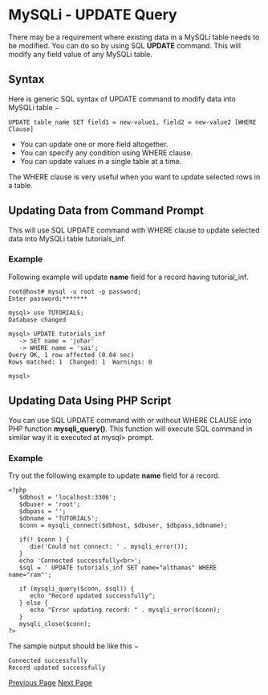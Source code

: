 # MySQLi - UPDATE Query
There may be a requirement where existing data in a MySQLi table needs to be modified. You can do so by using SQL **UPDATE** command. This will modify any field value of any MySQLi table.

## Syntax
Here is generic SQL syntax of UPDATE command to modify data into MySQLi table −

```
UPDATE table_name SET field1 = new-value1, field2 = new-value2 [WHERE Clause]
```
   * You can update one or more field altogether.
   * You can specify any condition using WHERE clause.
   * You can update values in a single table at a time.

The WHERE clause is very useful when you want to update selected rows in a table.

## Updating Data from Command Prompt
This will use SQL UPDATE command with WHERE clause to update selected data into MySQLi table tutorials_inf.

### Example
Following example will update **name** field for a record having tutorial_inf.

```
root@host# mysql -u root -p password;
Enter password:*******

mysql> use TUTORIALS;
Database changed

mysql> UPDATE tutorials_inf 
   -> SET name = 'johar' 
   -> WHERE name = 'sai';
Query OK, 1 row affected (0.04 sec)
Rows matched: 1  Changed: 1  Warnings: 0

mysql>
```
## Updating Data Using PHP Script
You can use SQL UPDATE command with or without WHERE CLAUSE into PHP function **mysqli_query()**. This function will execute SQL command in similar way it is executed at mysql&gt; prompt.

### Example
Try out the following example to update **name** field for a record.

```
<?php
   $dbhost = 'localhost:3306';
   $dbuser = 'root';
   $dbpass = '';
   $dbname = 'TUTORIALS';
   $conn = mysqli_connect($dbhost, $dbuser, $dbpass,$dbname);
   
   if(! $conn ) {
      die('Could not connect: ' . mysqli_error());
   }
   echo 'Connected successfully<br>';
   $sql = ' UPDATE tutorials_inf SET name="althamas" WHERE name="ram"';
   
   if (mysqli_query($conn, $sql)) {
      echo "Record updated successfully";
   } else {
      echo "Error updating record: " . mysqli_error($conn);
   }
   mysqli_close($conn);
?>
```
The sample output should be like this −

```
Connected successfully
Record updated successfully
```

[Previous Page](../mysqli/mysqli_where_clause.md) [Next Page](../mysqli/mysqli_delete_query.md) 
